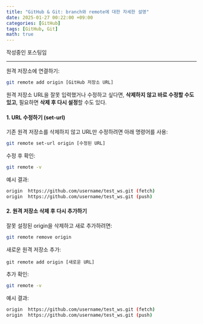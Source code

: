 ```yaml
---
title: "GitHub & Git: branch와 remote에 대한 자세한 설명"
date: 2025-01-27 00:22:00 +09:00
categories: [GitHub]
tags: [GitHub, Git]
math: true
---
```




작성중인 포스팅임

---



원격 저장소에 연결하기:

```bash
git remote add origin [GitHub 저장소 URL]
```



원격 저장소 URL을 잘못 입력했거나 수정하고 싶다면, **삭제하지 않고 바로 수정할 수도 있고**, 필요하면 **삭제 후 다시 설정**할 수도 있다.

#### 1. URL 수정하기 (set-url)

기존 원격 저장소를 삭제하지 않고 URL만 수정하려면 아래 명령어를 사용:

```bash
git remote set-url origin [수정된 URL]
```

수정 후 확인:

```bash
git remote -v
```

예시 결과:

```bash
origin  https://github.com/username/test_ws.git (fetch)
origin  https://github.com/username/test_ws.git (push)
```



#### 2. 원격 저장소 삭제 후 다시 추가하기

잘못 설정된 origin을 삭제하고 새로 추가하려면:

```bash
git remote remove origin
```

새로운 원격 저장소 추가:

```
git remote add origin [새로운 URL]
```

추가 확인:

```bash
git remote -v
```

예시 결과:

```bash
origin  https://github.com/username/test_ws.git (fetch)
origin  https://github.com/username/test_ws.git (push)
```

